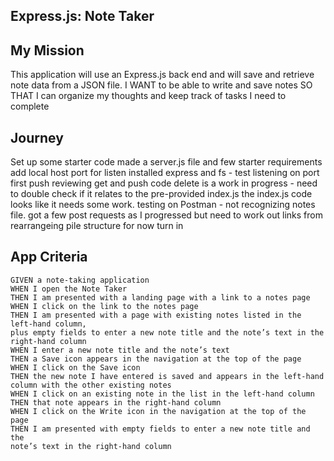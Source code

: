 ## Express.js: Note Taker

## My Mission

This application will use an Express.js back end and will save and retrieve note data from a JSON file.
I WANT to be able to write and save notes
SO THAT I can organize my thoughts and keep track of tasks I need to complete

## Journey

Set up some starter code
made a server.js file and few starter requirements 
add local host port for listen
installed express and fs - test listening on port
first push
reviewing get and push code
delete is a work in progress - need to double check if it relates to the pre-provided index.js
the index.js code looks like it needs some work.
testing on Postman - not recognizing notes file.
got a few post requests as I progressed but need to work out links from rearrangeing pile structure
for now turn in


## App Criteria
```
GIVEN a note-taking application
WHEN I open the Note Taker
THEN I am presented with a landing page with a link to a notes page
WHEN I click on the link to the notes page
THEN I am presented with a page with existing notes listed in the left-hand column, 
plus empty fields to enter a new note title and the note’s text in the right-hand column
WHEN I enter a new note title and the note’s text
THEN a Save icon appears in the navigation at the top of the page
WHEN I click on the Save icon
THEN the new note I have entered is saved and appears in the left-hand 
column with the other existing notes
WHEN I click on an existing note in the list in the left-hand column
THEN that note appears in the right-hand column
WHEN I click on the Write icon in the navigation at the top of the page
THEN I am presented with empty fields to enter a new note title and the 
note’s text in the right-hand column
```

